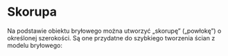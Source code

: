 # Skorupa

Na podstawie obiektu bryłowego można utworzyć „skorupę” („powłokę”) o określonej szerokości. Są one przydatne do szybkiego tworzenia ścian z modelu bryłowego:


